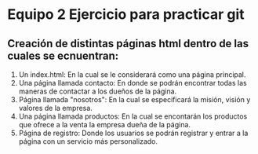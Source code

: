 # Equipo 2 Ejercicio para practicar git

## Creación de distintas páginas html dentro de las cuales se ecnuentran:

1. Un index.html: En la cual se le considerará como una página principal.
2. Una página llamada contacto: En donde se podrán encontrar todas las maneras de contactar a los dueños de la página.
3. Página llamada "nosotros": En la cual se especificará la misión, visión y valores de la empresa.
4. Una página llamada productos: En la cual se encontarán los productos que ofrece a la venta la empresa dueña de la página.
5. Página de registro: Donde los usuarios se podrán registrar y entrar a la página con un servicio más personalizado.
